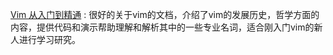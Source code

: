 [Vim 从入门到精通](https://github.com/wsdjeg/vim-galore-zh_cn) :    很好的关于vim的文档，介绍了vim的发展历史，哲学方面的内容，提供代码和演示帮助理解和解析其中的一些专业名词，适合刚入门vim的新人进行学习研究。